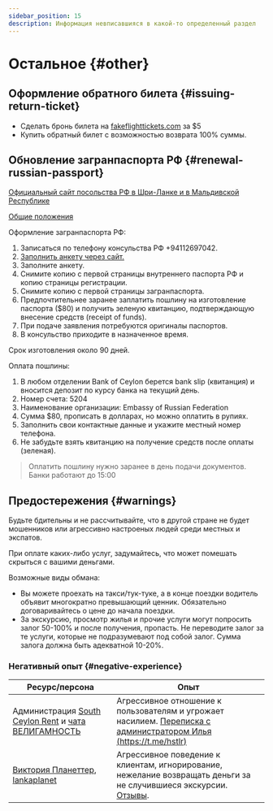 ```yaml
---
sidebar_position: 15
description: Информация невписавшияся в какой-то определенный раздел
---
```


# Остальное {#other}

## Оформление обратного билета {#issuing-return-ticket}

- Сделать бронь билета на [fakeflighttickets.com](https://www.fakeflighttickets.com/) за $5
- Купить обратный билет с возможностью возврата 100% суммы.

## Обновление загранпаспорта РФ {#renewal-russian-passport}

[Официальный сайт посольства РФ в Шри-Ланке и в Мальдивской Республике](https://sri-lanka.mid.ru/ru/)

[Общие положения](https://sri-lanka.mid.ru/ru/consular-services/russia/international-passport/)

Оформление загранпаспорта РФ:

1. Записаться по телефону консульства РФ +94112697042.
2. [Заполнить анкету через сайт.](https://zp.midpass.ru/)
3. Заполните анкету.
4. Снимите копию с первой страницы внутреннего паспорта РФ и копию страницы регистрации.
5. Снимите копию с первой страницы загранпаспорта.
6. Предпочтительнее заранее заплатить пошлину на изготовление паспорта ($80) и получить зеленую квитанцию, подтверждающую внесение средств (receipt of funds).
7. При подаче заявления потребуются оригиналы паспортов.
8. В консульство приходите в назначенное время.

Срок изготовления около 90 дней.

Оплата пошлины:

1. В любом отделении Bank of Ceylon берется bank slip (квитанция) и вносится депозит по курсу банка на текущий день.
2. Номер счета: 5204
3. Наименование организации: Embassy of Russian Federation
4. Сумма $80, прописать в долларах, но можно оплатить в рупиях.
5. Заполнить свои контактные данные и укажите местный номер телефона.
6. Не забудьте взять квитанцию на получение средств после оплаты (зеленая).

> Оплатить пошлину нужно заранее в день подачи документов. Банки работают до 15:00

## Предостережения {#warnings}

Будьте бдительны и не рассчитывайте, что в другой стране не будет мошенников или агрессивно настроеных людей среди местных и экспатов.

При оплате каких-либо услуг, задумайтесь, что может помешать скрыться с вашими деньгами.

Возможные виды обмана:

- Вы можете проехать на такси/тук-туке, а в конце поездки водитель объявит многократно превышающий ценник. Обязательно договаривайтесь о цене до начала поездки.
- За экскурсию, просмотр жилья и прочие услуги могут попросить залог 50-100% и после получения, пропасть. Не переводите залог за те услуги, которые не подразумевают под собой залог. Сумма залога должна быть адекватной 10-20%.

### Негативный опыт {#negative-experience}

| Ресурс/персона                                                                                              | Опыт                                                                                                                                             |
| ----------------------------------------------------------------------------------------------------------- | ------------------------------------------------------------------------------------------------------------------------------------------------ |
| Администрация [South Ceylon Rent](https://southceylon.com/) и [чата ВЕЛИГАМНОСТЬ](https://t.me/weligamnost) | Агрессивное отношение к пользователям и угрожает насилием. [Переписка с администратором Илья (https://t.me/hstlr)](img/messages_hstlr.jpeg)      |
| [Виктория Планеттер](https://taplink.cc/victoria.planetter), [lankaplanet](https://lankaplanet.ru/)         | Агрессивное поведение к клиентам, игнорирование, нежелание возвращать деньги за не случившиеся экскурсии. [Отзывы](https://t.me/planettershits). |
